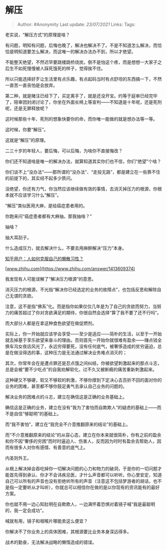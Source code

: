 # 解压

> Author: #Anonymity
> Last update: *23/07/2021* 
> Links:
> Tags:   

老实说，“解压方式“的原理是啥？

有问题，明知有问题，后悔也晚了，解决也解决不了。不是不知道怎么解决，而恰恰是明知道要怎么解决，而这唯一的解决办法办不到，所以才绝望。

不能整天绝望，不然迟早要跳楼跳桥烧炭。倒不是怕这个疼，而是想想一大家子之后生不如死慢慢被人踩死饿死的样子，觉得挨不住。

所以只能选择好歹让生活里有点乐趣，有点起码当时有点舒坦的东西搞一下，不然一直苦一直丧怕是会放弃。

第二种，就是赌注已经下了，买定离手了，就是还没开宝。约等于庭审已经完毕了，陪审团封闭讨论了，你坐在外面长椅上等宣判——不知道是十年呢，还是死刑呢，还是无罪释放呢？

这时候那些十年、死刑的想象快要你的命，而你唯一能做的就是想办法等一等。

这时候，你要“解压”。

这就是“解压”的原理。

二三十岁的年轻人，要后悔，可以后悔，为啥你不直接悔改？

你们还不知道啥是唯一的解决办法，就算知道其实你们也不信，你们“绝望”个啥？

你们谈不上“没办法”——那所谓的“没办法”、“走投无路”，都是建立在一些靠不住的前提下的，其实经不起多少质问。

没绝望，你还有力气，你当然应该继续做有效的事情，去消灭掉压力的根源，你根本就不应该学习什么“解压”。

“解压”类似医用大麻，是给癌症患者用的。

你跑来问“癌症患者都有大麻抽，那我抽啥？”

抽啥？

抽大耳刮子。

  

什么造成压力，就去解决什么，不要去用麻醉解决“压力”本身。

[](https://www.zhihu.com/answer/1413609374)  

[知乎用户：人如何克服自己的懒散习性？](https://www.zhihu.com/answer/1413609374)

[](https://www.zhihu.com/answer/1413609374)  

[www.zhihu.com](https://www.zhihu.com/answer/1413609374)

[](https://www.zhihu.com/answer/1413609374)  

  

我发现有人可能误解了“解决压力根源”的意思。

消灭压力的根源，不光指“解决你已经选定的业务的故障点”，也包括反思和解除自己无谓的贪欲。

注意，这不是指“佛系”化。而是指你如果仅仅几年是为了自己的贪欲而努力，当努力的痛苦超过了你对贪欲满足的期待，你很自然会选择“算了我不要了还不行吗”。

而大部分人都是在拿这种食色欲望在做促燃剂。

实际上，你一开始就应该学会享受——至少是适应——简朴的生活，以至于一开始就去掉基于享乐欲望来奋斗的理由。否则首先一开始你就很难有盈余——赚点钱全换车沟女夜店风光了，永远穷得要死，没有任何底气，被奢侈造成的贫穷逼迫，总是在做没得选的事，这种压力是无法通过解决业务难点消灭的；

其次，你常年会在是遭点罪还是忍点饿之间纠结，你被欲望刺激起来的那点斗志，总是会被“要不少吃点”的自我劝解软化，过不久又被断瘾的痛苦重新刺激起来。

这种硬又不够硬，软又不够软的刺激，不够你撑到下定决心去百折不回的面对你的业务的困难，甚至都不够你鼓足勇气去承认自己业务的问题的。

解决业务的困难点的斗志，建立在确信这是正确的业务基础上。

确信这是正确的业务，建立在没有“我为了害怕而自欺欺人”的疑虑的基础上——而不是自信“够聪明”的基础上。

而“我不害怕”，建立在“我完全不介意推翻原来的结论”的基础上。

而“不介意推翻原来的结论”的从容心态，建立在你本来就很简朴，你有之前的盈余和你不因“奢侈的穷困”而时时逼迫人、伤害人，反而因为时时有盈余去帮助人，因而有很多人对你有感情、有善意的底气上。

内圣则外王。

从根上解决掉会吞吃掉你一切解决问题的心力和物力的破洞，于是你的一切问题才能首先得到承认、你才不会讳疾忌医，才什么声音都可以听听。你心里安定，知道自己可以所有的声音也没有拒绝听所有的声音（注意这不包括梦游者的胡话，也不是指一定要听从才叫听），你就总可以相信你在做的是以你现有的资讯能有的最好方案。

你也就不用一边心知肚明在自欺欺人，一边满怀着恐惧对着镜子喊“我是最聪明的，我一定会成功”。

喊就有用，镜子和咽喉片哪能卖这么便宜？

你解决不了你业务上的具体困难，其根源要比业务本身深远得多。

战术的勤奋，无法解决战略的懒惰造成的错误。